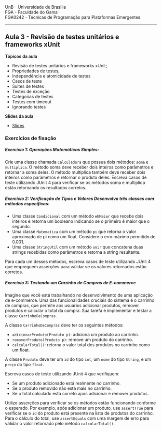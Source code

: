 
UnB - Universidade de Brasilia  
FGA - Faculdade do Gama  
FGA0242 - Técnicas de Programação para Plataformas Emergentes

---

## Aula 3 - Revisão de testes unitários e frameworks xUnit

**Tópicos da aula**
- Revisão de testes unitários e frameworks xUnit; 
- Propriedades de testes, 
- Independência e atomicidade de testes
- Casos de teste
- Suites de testes
- Testes de exceção
- Categorias de testes
- Testes com timeout
- Ignorando testes

**Slides da aula**
* [Slides](https://docs.google.com/presentation/d/1cA1Sae4qgXidI7ZyVGhI-r9l5o0TMBrj5Yl0qyj2xfU/edit?usp=sharing)

### Exercícios de fixação

##### Exercício 1: Operações Matemáticas Simples:  

Crie uma classe chamada `Calculadora` que possua dois métodos: `soma` e `multiplica`. O método soma deve receber dois inteiros como parâmetros e retornar a soma deles. O método multiplica também deve receber dois inteiros como parâmetros e retornar o produto deles. Escreva casos de teste utilizando JUnit 4 para verificar se os métodos soma e multiplica estão retornando os resultados corretos.

##### Exercício 2: Verificação de Tipos e Valores Desenvolva três classes com métodos específicos:  
 - Uma classe `Condicional` com um método `ehMaior` que recebe dois inteiros e retorna um booleano indicando se o primeiro é maior que o segundo.  
 - Uma classe `Matematica` com um método `pi` que retorna o valor aproximado de pi como um float. Considere o erro máximo permitido de 0.001.  
 - Uma classe `StringUtil` com um método `unir` que concatena duas strings recebidas como parâmetros e retorna a string resultante.  

Para cada um desses métodos, escreva casos de teste utilizando JUnit 4 que empreguem asserções para validar se os valores retornados estão corretos. 


##### Exercício 3: Testando um Carrinho de Compras de E-commerce  

Imagine que você está trabalhando no desenvolvimento de uma aplicação de e-commerce. Uma das funcionalidades cruciais do sistema é o carrinho de compras, que permite aos usuários adicionar produtos, remover produtos e calcular o total da compra. Sua tarefa é implementar e testar a classe `CarrinhoDeCompras`.

A classe `CarrinhoDeCompras` deve ter os seguintes métodos:

 - `adicionarProduto(Produto p)`: adiciona um produto ao carrinho.
 - `removerProduto(Produto p)`: remove um produto do carrinho.
 - `calcularTotal()`: retorna o valor total dos produtos no carrinho como um float.

A classe `Produto` deve ter um `id` do tipo `int`, um `nome` do tipo `String`, e um `preço` do tipo `float`.

Escreva casos de teste utilizando JUnit 4 que verifiquem:

  - Se um produto adicionado está realmente no carrinho.
  - Se o produto removido não está mais no carrinho.
  - Se o total calculado está correto após adicionar e remover produtos.

Utilize asserções para verificar se os métodos estão funcionando conforme o
esperado. Por exemplo, após adicionar um produto, use `assertTrue` para verificar
se o `id` do produto está presente na lista de produtos do carrinho. Para o
cálculo do total, use `assertEquals` com uma margem de erro para validar o valor
retornado pelo método `calcularTotal()`.
